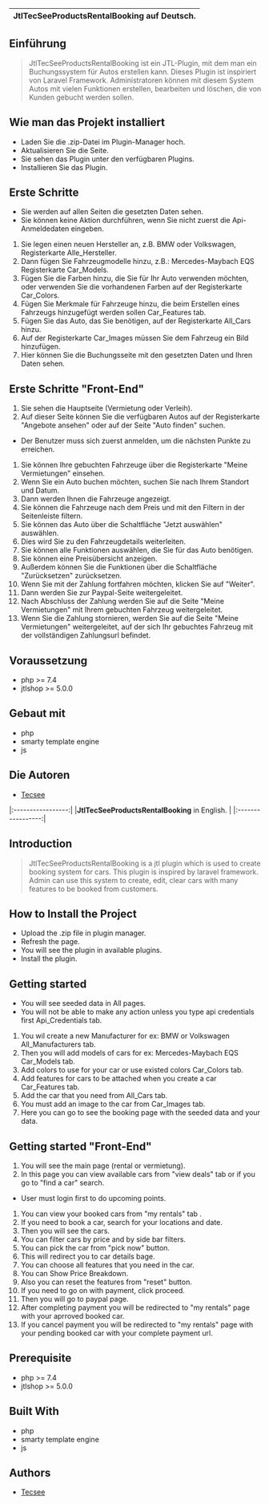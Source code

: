 |**JtlTecSeeProductsRentalBooking** auf Deutsch. |
|:-----------------:|

## Einführung
> JtlTecSeeProductsRentalBooking ist ein JTL-Plugin, mit dem man ein Buchungssystem für Autos erstellen kann.
> Dieses Plugin ist inspiriert von Laravel Framework. 
> Administratoren können mit diesem System Autos mit vielen Funktionen erstellen, bearbeiten und löschen, die von Kunden gebucht werden sollen.

## Wie man das Projekt installiert
- Laden Sie die .zip-Datei im Plugin-Manager hoch.
- Aktualisieren Sie die Seite.
- Sie sehen das Plugin unter den verfügbaren Plugins.
- Installieren Sie das Plugin.

## Erste Schritte
- Sie werden auf allen Seiten die gesetzten Daten sehen.
- Sie können keine Aktion durchführen, wenn Sie nicht zuerst die Api-Anmeldedaten eingeben.
1. Sie legen einen neuen Hersteller an, z.B. BMW oder Volkswagen, Registerkarte Alle_Hersteller.
2. Dann fügen Sie Fahrzeugmodelle hinzu, z.B.: Mercedes-Maybach EQS Registerkarte Car_Models.
3. Fügen Sie die Farben hinzu, die Sie für Ihr Auto verwenden möchten, oder verwenden Sie die vorhandenen Farben auf der Registerkarte Car_Colors.
4. Fügen Sie Merkmale für Fahrzeuge hinzu, die beim Erstellen eines Fahrzeugs hinzugefügt werden sollen Car_Features tab.
5. Fügen Sie das Auto, das Sie benötigen, auf der Registerkarte All_Cars hinzu.
6. Auf der Registerkarte Car_Images müssen Sie dem Fahrzeug ein Bild hinzufügen.
7. Hier können Sie die Buchungsseite mit den gesetzten Daten und Ihren Daten sehen.

## Erste Schritte "Front-End"
1. Sie sehen die Hauptseite (Vermietung oder Verleih).
1. Auf dieser Seite können Sie die verfügbaren Autos auf der Registerkarte "Angebote ansehen" oder auf der Seite "Auto finden" suchen.
- Der Benutzer muss sich zuerst anmelden, um die nächsten Punkte zu erreichen.
1. Sie können Ihre gebuchten Fahrzeuge über die Registerkarte "Meine Vermietungen" einsehen.
1. Wenn Sie ein Auto buchen möchten, suchen Sie nach Ihrem Standort und Datum.
1. Dann werden Ihnen die Fahrzeuge angezeigt.
1. Sie können die Fahrzeuge nach dem Preis und mit den Filtern in der Seitenleiste filtern.
1. Sie können das Auto über die Schaltfläche "Jetzt auswählen" auswählen.
1. Dies wird Sie zu den Fahrzeugdetails weiterleiten.
1. Sie können alle Funktionen auswählen, die Sie für das Auto benötigen.
1. Sie können eine Preisübersicht anzeigen.
1. Außerdem können Sie die Funktionen über die Schaltfläche "Zurücksetzen" zurücksetzen.
1. Wenn Sie mit der Zahlung fortfahren möchten, klicken Sie auf "Weiter".
1. Dann werden Sie zur Paypal-Seite weitergeleitet.
1. Nach Abschluss der Zahlung werden Sie auf die Seite "Meine Vermietungen" mit Ihrem gebuchten Fahrzeug weitergeleitet.
1. Wenn Sie die Zahlung stornieren, werden Sie auf die Seite "Meine Vermietungen" weitergeleitet, auf der sich Ihr gebuchtes Fahrzeug mit der vollständigen Zahlungsurl befindet.

## Voraussetzung
- php >= 7.4
- jtlshop >= 5.0.0

## Gebaut mit
- php 
- smarty template engine 
- js

## Die Autoren
- [Tecsee](https://tecsee.de/)

|:-----------------:|
|**JtlTecSeeProductsRentalBooking** in English. |
|:-----------------:|
## Introduction
> JtlTecSeeProductsRentalBooking is a jtl plugin which is used to create booking system for cars.
> This plugin is inspired by laravel framework. 
> Admin can use this system to create, edit, clear cars with many features to be booked from customers.

## How to Install the Project
- Upload the .zip file in plugin manager.
- Refresh the page.
- You will see the plugin in available plugins.
- Install the plugin.

## Getting started
- You will see seeded data in All pages.
- You will not be able to make any action unless you type api credentials first Api_Credentials tab.
1. You wil create a new Manufacturer for ex: BMW or Volkswagen All_Manufacturers tab.
2. Then you will add models of cars for ex: Mercedes-Maybach EQS  Car_Models tab.
3. Add colors to use for your car or use existed colors Car_Colors tab.
4. Add features for cars to be attached when you create a car Car_Features tab.
5. Add the car that you need from All_Cars tab.
6. You must add an image to the car from Car_Images tab.
7. Here you can go to see the booking page with the seeded data and your data.

## Getting started "Front-End"
1. You will see the main page (rental or vermietung).
1. In this page you can view available cars from "view deals" tab or if you go to "find a car" search.
- User must login first to do upcoming points.
1. You can view your booked cars from "my rentals" tab .
1. If you need to book a car, search for your locations and date.
1. Then you will see the cars.
1. You can filter cars by price and by side bar filters.
1. You can pick the car from "pick now" button.
1. This will redirect you to car details bage.
1. You can choose all features that you need in the car.
1. You can Show Price Breakdown.
1. Also you can reset the features from "reset" button.
1. If you need to go on with payment, click proceed.
1. Then you will go to paypal page.
1. After completing payment you will be redirected to "my rentals" page with your aprroved booked car.
1. If you cancel payment you will be redirected to "my rentals" page with your pending booked car with your complete payment url.

## Prerequisite
- php >= 7.4
- jtlshop >= 5.0.0

## Built With
- php 
- smarty template engine 
- js

## Authors
- [Tecsee](https://tecsee.de/)